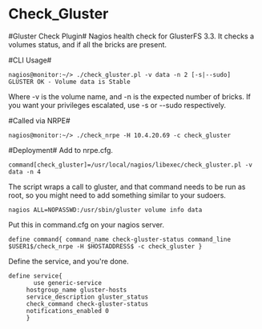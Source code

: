 Check_Gluster
=============

#Gluster Check Plugin#
Nagios health check for GlusterFS 3.3.  It checks a volumes status, and if all the bricks are present.

#CLI Usage#
```
nagios@monitor:~/> ./check_gluster.pl -v data -n 2 [-s|--sudo]
GLUSTER OK - Volume data is Stable
```
Where -v is the volume name, and -n is the expected number of bricks.
If you want your privileges escalated, use -s or --sudo respectively.

#Called via NRPE#
```
nagios@monitor:~/> ./check_nrpe -H 10.4.20.69 -c check_gluster
```

#Deployment#
Add to nrpe.cfg.
````
command[check_gluster]=/usr/local/nagios/libexec/check_gluster.pl -v data -n 4 
````
The script wraps a call to gluster, and that command needs to be run as root, 
so you might need to add something similar to your sudoers.
````
nagios ALL=NOPASSWD:/usr/sbin/gluster volume info data
````
Put this in command.cfg on your nagios server.
````
define command{ command_name check-gluster-status command_line $USER1$/check_nrpe -H $HOSTADDRESS$ -c check_gluster }
````
Define the service, and you're done.
````
define service{ 
       use generic-service 
     hostgroup_name gluster-hosts
     service_description gluster_status
     check_command check-gluster-status
     notifications_enabled 0
     }
````







